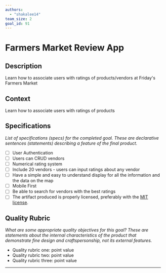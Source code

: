 ```yaml
---
authors:
  - "shakalee14"
team_size: 2
goal_id: 91
---
```


# Farmers Market Review App

## Description

Learn how to associate users with ratings of products/vendors at Friday's Farmers Market
## Context

Learn how to associate users with ratings of products
## Specifications

_List of specifications (specs) for the completed goal. These are declarative sentences (statements) describing a feature of the final product._
- [ ] User Authentication
- [ ] Users can CRUD vendors
- [ ] Numerical rating system
- [ ] Include 20 vendors - users can input ratings about any vendor
- [ ] Have a simple and easy to understand display for all the information and the data on the map
- [ ] Mobile First
- [ ] Be able to search for vendors with the best ratings
- [ ] The artifact produced is properly licensed, preferably with the [MIT license](https://opensource.org/licenses/MIT).
## Quality Rubric

_What are some appropriate quality objectives for this goal? These are statements about the internal characteristics of the product that demonstrate fine design and craftspersonship, not its external features._
- Quality rubric one: point value
- Quality rubric two: point value
- Quality rubric three: point value

---





